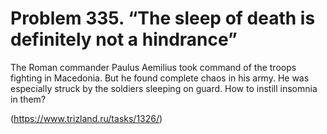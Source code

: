 # Problem 335. “The sleep of death is definitely not a hindrance”

The Roman commander Paulus Aemilius took command of the troops fighting in Macedonia. But he found complete chaos in his army. He was especially struck by the soldiers sleeping on guard. How to instill insomnia in them?

(https://www.trizland.ru/tasks/1326/)